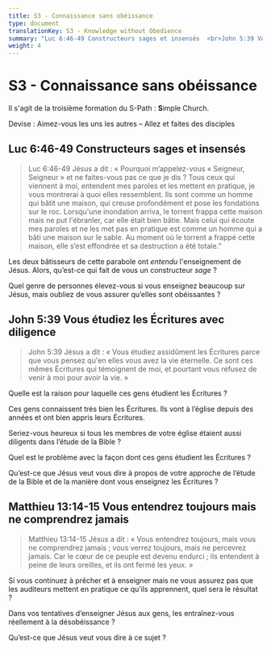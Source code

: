 ```yaml
---
title: S3 - Connaissance sans obéissance
type: document
translationKey: S3 - Knowledge without Obedience
summary: "Luc 6:46-49 Constructeurs sages et insensés  <br>John 5:39 Vous étudiez les Écritures avec diligence  <br>Matthieu 13:14-15 Vous entendrez toujours mais ne comprendrez jamais"
weight: 4
---
```

# S3 - Connaissance sans obéissance

Il s'agit de la troisième formation du S-Path : **S**imple Church.

Devise : Aimez-vous les uns les autres – Allez et faites des disciples

## Luc 6:46-49 Constructeurs sages et insensés

>   Luc 6:46-49 Jésus a dit : « Pourquoi m’appelez-vous « Seigneur, Seigneur » et ne faites-vous pas ce que je dis ? Tous ceux qui viennent à moi, entendent mes paroles et les mettent en pratique, je vous montrerai à quoi elles ressemblent. Ils sont comme un homme qui bâtit une maison, qui creuse profondément et pose les fondations sur le roc. Lorsqu'une inondation arriva, le torrent frappa cette maison mais ne put l'ébranler, car elle était bien bâtie. Mais celui qui écoute mes paroles et ne les met pas en pratique est comme un homme qui a bâti une maison sur le sable. Au moment où le torrent a frappé cette maison, elle s’est effondrée et sa destruction a été totale.”

Les deux bâtisseurs de cette parabole ont *entendu* l'enseignement de Jésus. Alors, qu’est-ce qui fait de vous un constructeur *sage* ?

Quel genre de personnes élevez-vous si vous enseignez beaucoup sur Jésus, mais oubliez de vous assurer qu’elles sont obéissantes ?

## John 5:39 Vous étudiez les Écritures avec diligence

>   John 5:39 Jésus a dit : « Vous étudiez assidûment les Écritures parce que vous pensez qu'en elles vous avez la vie éternelle. Ce sont ces mêmes Écritures qui témoignent de moi, et pourtant vous refusez de venir à moi pour avoir la vie. »

Quelle est la raison pour laquelle ces gens étudient les Écritures ?

Ces gens connaissent très bien les Écritures. Ils vont à l’église depuis des années et ont bien appris leurs Écritures.

Seriez-vous heureux si tous les membres de votre église étaient aussi diligents dans l’étude de la Bible ?

Quel est le problème avec la façon dont ces gens étudient les Écritures ?

Qu’est-ce que Jésus veut vous dire à propos de votre approche de l’étude de la Bible et de la manière dont vous enseignez les Écritures ?

## Matthieu 13:14-15 Vous entendrez toujours mais ne comprendrez jamais

>   Matthieu 13:14-15 Jésus a dit : « Vous entendrez toujours, mais vous ne comprendrez jamais ; vous verrez toujours, mais ne percevrez jamais. Car le cœur de ce peuple est devenu endurci ; ils entendent à peine de leurs oreilles, et ils ont fermé les yeux. »

Si vous continuez à prêcher et à enseigner mais ne vous assurez pas que les auditeurs mettent en pratique ce qu’ils apprennent, quel sera le résultat ?

Dans vos tentatives d’enseigner Jésus aux gens, les entraînez-vous réellement à la désobéissance ?

Qu’est-ce que Jésus veut vous dire à ce sujet ?

